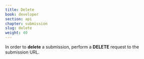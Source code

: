 ```yaml
---
title: Delete
book: developer
section: api
chapter: submission
slug: delete
weight: 40
---
```

In order to **delete** a submission, perform a **DELETE** request to the submission URL.

<script src="https://gist.github.com/rahatarmanahmed/8394d6ef8219e92f7c77.js"></script>


